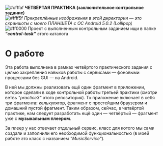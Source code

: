 ![#cfffaf](https://via.placeholder.com/15/6ffda7/000000?text=+) **ЧЕТВЁРТАЯ ПРАКТИКА (заключительное контрольное задание)**  
![#ffff5f](https://via.placeholder.com/15/ffff5f/000000?text=+) *Прикреплённые изображения в этой директории — это скриншоты с моего ПЛАНШЕТА с ОС Android 5.0.2 (Lollipop)*  
![#ff0000](https://via.placeholder.com/15/ff0000/000000?text=+) Проект с выполненным контрольным заданием ищи в папке ***"control-task"*** этого каталога

<h1>О работе</h1>
<p>Эта работа выполнена в рамках четвёртого практического задания с целью закрепления навыков работы с сервисами — фоновыми процессами без GUI — на Android.</p>
<p>В ней мы должны реализовать ещё один фрагмент в приложении, которое сделали в ходе контрольной работы третьей практики (смотри ветвь <i>"practice3"</i> этого репозитория). То приложение включает в себя три фрагмента: калькулятор, фрагмент с простейшим браузером и домашний пустой фрагмент. Таким образом, сейчас, в четвёртой практике, нам следует разработать ещё один — четвёртый — фрагмент уже с <b>музыкальным плеером</b>.</p>
<p>За плеер у нас отвечает отдельный сервис, класс для котого мы сами создали и заполнили его необходимой функциональностью (в моей работе это класс с названием <i>"MusicService"</i>).</p>

